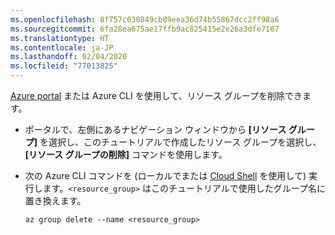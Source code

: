 ```yaml
---
ms.openlocfilehash: 8f757c030849cb89eea36d74b55867dcc2ff98a6
ms.sourcegitcommit: 6fa28ea675ae17ffb9ac825415e2e26a3dfe7107
ms.translationtype: HT
ms.contentlocale: ja-JP
ms.lasthandoff: 02/04/2020
ms.locfileid: "77013825"
---
```

[Azure portal](https://portal.azure.com) または Azure CLI を使用して、リソース グループを削除できます。

- ポータルで、左側にあるナビゲーション ウィンドウから **[リソース グループ]** を選択し、このチュートリアルで作成したリソース グループを選択し、 **[リソース グループの削除]** コマンドを使用します。

- 次の Azure CLI コマンドを (ローカルでまたは [Cloud Shell](/azure/cloud-shell/overview) を使用して) 実行します。`<resource_group>` はこのチュートリアルで使用したグループ名に置き換えます。

    ```azurecli
    az group delete --name <resource_group>
    ```
